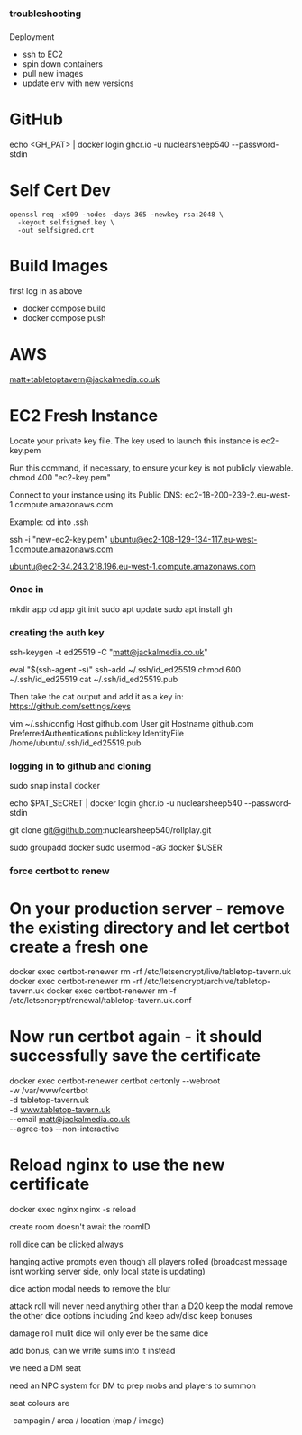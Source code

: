 ### troubleshooting
###
Deployment

- ssh to EC2
- spin down containers
- pull new images
- update env with new versions

# GitHub
echo <GH_PAT> | docker login ghcr.io -u nuclearsheep540 --password-stdin

# Self Cert Dev
```
openssl req -x509 -nodes -days 365 -newkey rsa:2048 \
  -keyout selfsigned.key \
  -out selfsigned.crt

```
# Build Images
first log in as above
* docker compose build
* docker compose push

# AWS
matt+tabletoptavern@jackalmedia.co.uk

# EC2 Fresh Instance
Locate your private key file. The key used to launch this instance is ec2-key.pem

Run this command, if necessary, to ensure your key is not publicly viewable.
 chmod 400 "ec2-key.pem"

Connect to your instance using its Public DNS:
 ec2-18-200-239-2.eu-west-1.compute.amazonaws.com

Example:
cd into .ssh

ssh -i "new-ec2-key.pem" ubuntu@ec2-108-129-134-117.eu-west-1.compute.amazonaws.com 

 ubuntu@ec2-34.243.218.196.eu-west-1.compute.amazonaws.com

 ### Once in

mkdir app
cd app
git init
sudo apt update
sudo apt install gh

### creating the auth key 

ssh-keygen -t ed25519 -C "matt@jackalmedia.co.uk"

eval "$(ssh-agent -s)"
ssh-add ~/.ssh/id_ed25519
chmod 600 ~/.ssh/id_ed25519
cat ~/.ssh/id_ed25519.pub

Then take the cat output and add it as a key in:
https://github.com/settings/keys


vim ~/.ssh/config
Host github.com
        User git
        Hostname github.com
        PreferredAuthentications publickey
        IdentityFile /home/ubuntu/.ssh/id_ed25519.pub


### logging in to github and cloning

sudo snap install docker

echo $PAT_SECRET | docker login ghcr.io -u nuclearsheep540 --password-stdin

git clone git@github.com:nuclearsheep540/rollplay.git

sudo groupadd docker
sudo usermod -aG docker $USER


### force certbot to renew
# On your production server - remove the existing directory and let certbot create a fresh one
docker exec certbot-renewer rm -rf /etc/letsencrypt/live/tabletop-tavern.uk
docker exec certbot-renewer rm -rf /etc/letsencrypt/archive/tabletop-tavern.uk
docker exec certbot-renewer rm -f /etc/letsencrypt/renewal/tabletop-tavern.uk.conf

# Now run certbot again - it should successfully save the certificate
docker exec certbot-renewer certbot certonly --webroot \
  -w /var/www/certbot \
  -d tabletop-tavern.uk \
  -d www.tabletop-tavern.uk \
  --email matt@jackalmedia.co.uk \
  --agree-tos --non-interactive

# Reload nginx to use the new certificate
docker exec nginx nginx -s reload



create room doesn't await the roomID

roll dice can be clicked always

hanging active prompts even though all players rolled (broadcast message isnt working server side, 
only local state is updating)

dice action modal needs to remove the blur

attack roll will never need anything other than a D20
	keep the modal
	remove the other dice options including 2nd
	keep adv/disc
	keep bonuses


damage roll mulit dice will only ever be the same dice

add bonus, can we write sums into it instead

we need a DM seat


need an NPC system for DM to prep mobs and players to summon


seat colours are

-campagin / area / location (map / image)